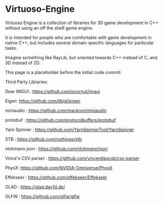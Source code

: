 # Virtuoso-Engine
Virtuoso Engine is a collection of libraries for 3D game development in C++ without using an off the shelf game engine.

It is intended for people who are comfortable with game development in native C++, but includes several domain specific languages for particular tasks.

Imagine something like RayLib, but oriented towards C++ instead of C, and 3D instead of 2D.

This page is a placeholder before the initial code commit:

Third Party Libraries:

Dear IMGUI : https://github.com/ocornut/imgui

Eigen: https://github.com/libigl/eigen

miniaudio : https://github.com/mackron/miniaudio

protobuf : https://github.com/protocolbuffers/protobuf

Yarn Spinner : https://github.com/YarnSpinnerTool/YarnSpinner

STB : https://github.com/nothings/stb

nlohmann json : https://github.com/nlohmann/json

Vince's CSV parser : https://github.com/vincentlaucsb/csv-parser

PhysX: https://github.com/NVIDIA-Omniverse/PhysX

Effekseer : https://github.com/effekseer/Effekseer

GLAD : https://glad.dav1d.de/

GLFW : https://github.com/glfw/glfw
